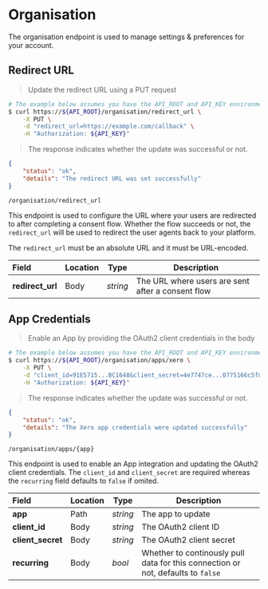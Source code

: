 # Organisation

The organisation endpoint is used to manage settings & preferences for your account.

## Redirect URL

> Update the redirect URL using a PUT request

```sh
# The example below assumes you have the API_ROOT and API_KEY environment variables set
$ curl https://${API_ROOT}/organisation/redirect_url \
    -X PUT \
    -d "redirect_url=https://example.com/callback" \
    -H "Authorization: ${API_KEY}"
```

> The response indicates whether the update was successful or not.

```json
{
    "status": "ok",
    "details": "The redirect URL was set successfully"
}
```

<span class="api api-put"></span> <code>/organisation/redirect_url</code>

This endpoint is used to configure the URL where your users are redirected to after completing a consent flow.  Whether the flow succeeds or not, the `redirect_url` will be used to redirect the user agents back to your platform.

The `redirect_url` must be an absolute URL and it must be URL-encoded.

| Field            | Location | Type     | Description                                       |
| :--------------- | -------- | -------- | ------------------------------------------------- |
| **redirect_url** | Body     | *string* | The URL where users are sent after a consent flow |

## App Credentials

> Enable an App by providing the OAuth2 client credentials in the body

```sh
# The example below assumes you have the API_ROOT and API_KEY environment variables set
$ curl https://${API_ROOT}/organisation/apps/xero \
    -X PUT \
    -d "client_id=91E5715...BC1648&client_secret=4e7747ce...0775166c5f&recurring=true" \
    -H "Authorization: ${API_KEY}"
```

> The response indicates whether the update was successful or not.

```json
{
    "status": "ok",
    "details": "The Xero app credentials were updated successfully"
}
```

<span class="api api-put"></span> <code>/organisation/apps/{app}</code>

This endpoint is used to enable an App integration and updating the OAuth2 client credentials.  The `client_id` and `client_secret` are required whereas the `recurring` field defaults to `false` if omited.

| Field             | Location | Type     | Description                                                                      |
| :---------------- | -------- | -------- | -------------------------------------------------------------------------------- |
| **app**           | Path     | *string* | The app to update                                                                |
| **client_id**     | Body     | *string* | The OAuth2 client ID                                                             |
| **client_secret** | Body     | *string* | The OAuth2 client secret                                                         |
| **recurring**     | Body     | *bool*   | Whether to continously pull data for this connection or not, defaults to `false` |
